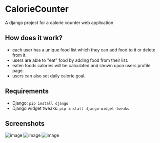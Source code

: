 # CalorieCounter
A django project for a calorie counter web application

## How does it work?
 - each user has a unique food list which they can add food to it or delete from it.
 - users are able to "eat" food by adding food from their list.
 -  eaten foods calories will be calculated and shown upon users profile page.
 - users can also set daily calorie goal.

## Requirements
 - Django:
 `pip install django`
 - Django widget tweaks:
 `pip install django-widget-tweaks`

## Screenshots
![image](https://user-images.githubusercontent.com/60918091/211655967-62a823f6-2929-4b9c-b1d1-eadaac71c573.png)
![image](https://user-images.githubusercontent.com/60918091/211656038-2aec5e6b-1a98-43e6-97a1-ec467e41993c.png)
![image](https://user-images.githubusercontent.com/60918091/211757965-7a4aba0c-bffe-4b36-ab3d-a8f31a1997e9.png)

